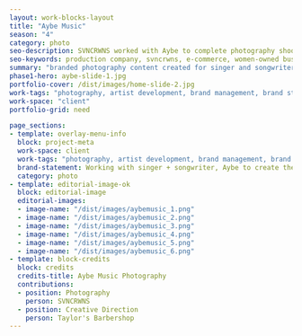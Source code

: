 ```yaml
---
layout: work-blocks-layout
title: "Aybe Music"
season: "4"
category: photo
seo-description: SVNCRWNS worked with Aybe to complete photography shoots for the artist's brand.  Check out the photography used a single cover for Aybe's latest single, Distance.
seo-keywords: production company, svncrwns, e-commerce, women-owned businesses, creative team, consulting, business operations, launch my brand, manage my brand, photography, videography, special projects
summary: "branded photography content created for singer and songwriter, AYBE"
phase1-hero: aybe-slide-1.jpg
portfolio-cover: /dist/images/home-slide-2.jpg
work-tags: "photography, artist development, brand management, brand strategy"
work-space: "client"
portfolio-grid: need

page_sections:
- template: overlay-menu-info
  block: project-meta
  work-space: client
  work-tags: "photography, artist development, brand management, brand strategy"
  brand-statement: Working with singer + songwriter, Aybe to create the single cover art for new song, and begin developing her brand identity.  
  category: photo
- template: editorial-image-ok
  block: editorial-image
  editorial-images:
  - image-name: "/dist/images/aybemusic_1.png"
  - image-name: "/dist/images/aybemusic_2.png"
  - image-name: "/dist/images/aybemusic_3.png"
  - image-name: "/dist/images/aybemusic_4.png"
  - image-name: "/dist/images/aybemusic_5.png"
  - image-name: "/dist/images/aybemusic_6.png"
- template: block-credits
  block: credits
  credits-title: Aybe Music Photography
  contributions:
  - position: Photography
    person: SVNCRWNS
  - position: Creative Direction
    person: Taylor's Barbershop
---
```


